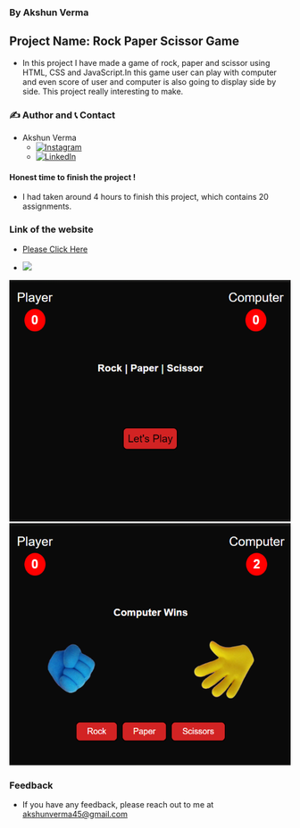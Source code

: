 ### By Akshun Verma

## Project Name: Rock Paper Scissor Game

- In this project I have made a game of rock, paper and scissor using HTML, CSS and JavaScript.In this game user can play with computer and even score of user and computer is also going to display side by side. This project really interesting to make. 

### ✍️ Author and 📞 Contact
- Akshun Verma
   - [![Instagram](https://img.shields.io/badge/Instagram-0A66C2?style=for-the-badge&logo=instagram&logoColor=white)](https://www.instagram.com/akshunn_3945/)
   - [![LinkedIn](https://img.shields.io/badge/-LinkedIn-blue)](https://www.linkedin.com/in/akshun-verma-98110b214/)


#### Honest time to finish the project !
 - I had taken around 4 hours to finish this project, which contains 20 assignments.

### Link of the website
- [Please Click Here](https://rock-paper-scissor-game45.netlify.app/)

- ![](https://img.shields.io/badge/HTML--CSS-JavaScript-lightgrey)

![](./images1/pa.png)
![](./images1/paa.png)
 ### Feedback
 - If you have any feedback, please reach out to me at akshunverma45@gmail.com
